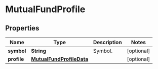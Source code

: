 

# MutualFundProfile


## Properties

| Name | Type | Description | Notes |
|------------ | ------------- | ------------- | -------------|
|**symbol** | **String** | Symbol. |  [optional] |
|**profile** | [**MutualFundProfileData**](MutualFundProfileData.md) |  |  [optional] |




